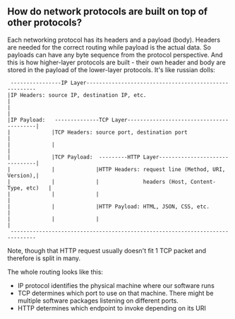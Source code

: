 How do network protocols are built on top of other protocols?
----

Each networking protocol has its headers and a payload (body). Headers are needed for the correct routing while 
payload is the actual data. So payloads can have any byte sequence from the protocol perspective. And this is 
how higher-layer protocols are built - their own header and body are stored in the payload of the lower-layer
protocols. It's like russian dolls:

```
 ----------------IP Layer------------------------------------------------------
|IP Headers: source IP, destination IP, etc.                                   |
|                                                                              |
|IP Payload:   --------------TCP Layer-----------------------------------------|
|             |TCP Headers: source port, destination port                      |
|             |                                                                |
|             |TCP Payload:  ---------HTTP Layer-------------------------------|
|             |             |HTTP Headers: request line (Method, URI, Version),| 
|             |             |              headers (Host, Content-Type, etc)   |
|             |             |                                                  |
|             |             |HTTP Payload: HTML, JSON, CSS, etc.               |
|             |             |                                                  |
 ------------------------------------------------------------------------------
```
Note, though that HTTP request usually doesn't fit 1 TCP packet and therefore is split in many.

The whole routing looks like this:

* IP protocol identifies the physical machine where our software runs
* TCP determines which port to use on that machine. There might be multiple software packages listening 
on different ports.
* HTTP determines which endpoint to invoke depending on its URI